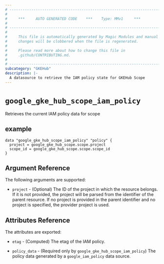 ```yaml
---
# ----------------------------------------------------------------------------
#
#     ***     AUTO GENERATED CODE    ***    Type: MMv1     ***
#
# ----------------------------------------------------------------------------
#
#     This file is automatically generated by Magic Modules and manual
#     changes will be clobbered when the file is regenerated.
#
#     Please read more about how to change this file in
#     .github/CONTRIBUTING.md.
#
# ----------------------------------------------------------------------------
subcategory: "GKEHub"
description: |-
  A datasource to retrieve the IAM policy state for GKEHub Scope
---
```



# `google_gke_hub_scope_iam_policy`
Retrieves the current IAM policy data for scope



## example

```hcl
data "google_gke_hub_scope_iam_policy" "policy" {
  project = google_gke_hub_scope.scope.project
  scope_id = google_gke_hub_scope.scope.scope_id
}
```

## Argument Reference

The following arguments are supported:


* `project` - (Optional) The ID of the project in which the resource belongs.
    If it is not provided, the project will be parsed from the identifier of the parent resource. If no project is provided in the parent identifier and no project is specified, the provider project is used.

## Attributes Reference

The attributes are exported:

* `etag` - (Computed) The etag of the IAM policy.

* `policy_data` - (Required only by `google_gke_hub_scope_iam_policy`) The policy data generated by
  a `google_iam_policy` data source.
